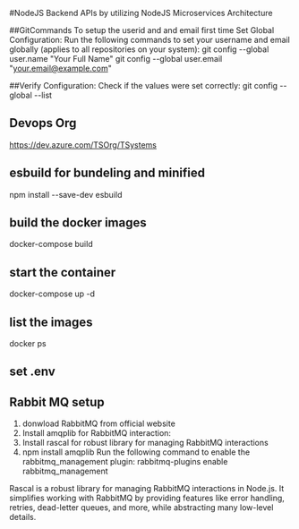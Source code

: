 #NodeJS Backend APIs by utilizing NodeJS Microservices Architecture

##GitCommands
To setup the userid and and email first time
Set Global Configuration: Run the following commands to set your username and email globally 
(applies to all repositories on your system): 
git config --global user.name "Your Full Name"
git config --global user.email "your.email@example.com"

##Verify Configuration: Check if the values were set correctly:
git config --global --list


## Devops Org
https://dev.azure.com/TSOrg/TSystems

## esbuild for bundeling and minified 
npm install --save-dev esbuild

## build the docker images
docker-compose build

## start the container
docker-compose up -d

## list the images
docker ps

## set .env 

## Rabbit MQ setup
1. donwload RabbitMQ from official website
2. Install amqplib for RabbitMQ interaction:
3. Install rascal for robust library for managing RabbitMQ interactions
4. npm install amqplib
Run the following command to enable the rabbitmq_management plugin:
rabbitmq-plugins enable rabbitmq_management

Rascal is a robust library for managing RabbitMQ interactions in Node.js. 
It simplifies working with RabbitMQ by providing features like error handling, retries, dead-letter queues, 
and more, while abstracting many low-level details.
